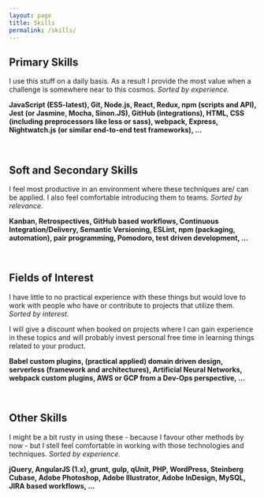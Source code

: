 ```yaml
---
layout: page
title: Skills
permalink: /skills/
---
```


## Primary Skills

I use this stuff on a daily basis. As a result I provide the most value when a challenge is somewhere near to this cosmos. *Sorted by experience.*

**JavaScript (ES5-latest), Git, Node.js, React, Redux, npm (scripts and API), Jest (or Jasmine, Mocha, Sinon.JS), GitHub (integrations), HTML, CSS (including preprocessors like less or sass), webpack, Express, Nightwatch.js (or similar end-to-end test frameworks), …**

<br />

## Soft and Secondary Skills

I feel most productive in an environment where these techniques are/ can be applied. I also feel comfortable introducing them to teams. *Sorted by relevance.*

**Kanban, Retrospectives, GitHub based workflows, Continuous Integration/Delivery, Semantic Versioning, ESLint, npm (packaging, automation), pair programming, Pomodoro, test driven development, …**

<br />

## Fields of Interest

I have little to no practical experience with these things but would love to work with people who have or contribute to projects that utilize them. *Sorted by interest.*

I will give a discount when booked on projects where I can gain experience in these topics and will probably invest personal free time in learning things related to your product.

**Babel custom plugins, (practical applied) domain driven design, serverless (framework and architectures), Artificial Neural Networks, webpack custom plugins, AWS or GCP from a Dev-Ops perspective, …**

<br />

## Other Skills

I might be a bit rusty in using these - because I favour other methods by now - but I stell feel comfortable in working with those technologies and techniques. *Sorted by experience.*

**jQuery, AngularJS (1.x), grunt, gulp, qUnit, PHP, WordPress, Steinberg Cubase, Adobe Photoshop, Adobe Illustrator, Adobe InDesign, MySQL, JIRA based workflows, …**

 
